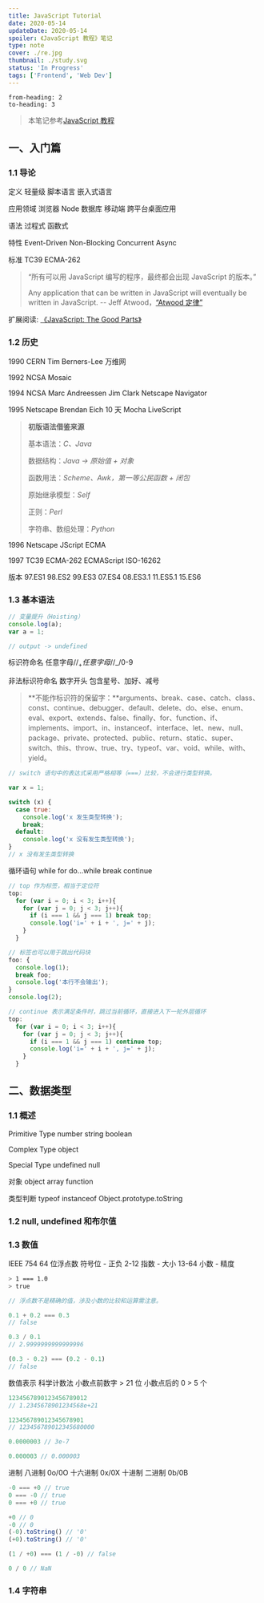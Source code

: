 ```yaml
---
title: JavaScript Tutorial
date: 2020-05-14
updateDate: 2020-05-14
spoiler: 《JavaScript 教程》笔记
type: note
cover: ./re.jpg
thumbnail: ./study.svg
status: 'In Progress'
tags: ['Frontend', 'Web Dev']
---
```


```toc
from-heading: 2
to-heading: 3
```

> 本笔记参考[JavaScript 教程](https://wangdoc.com/javascript/index.html)

## 一、入门篇

### 1.1 导论

<span class="hl-1">定义</span> <span class="hl-2">轻量级</span> <span class="hl-3">脚本语言</span> <span class="hl-4">嵌入式语言</span>

<span class="hl-1">应用领域</span> <span class="hl-2">浏览器</span> <span class="hl-3">Node</span> <span class="hl-4">数据库</span> <span class="hl-3">移动端</span> <span class="hl-2">跨平台桌面应用</span>

<span class="hl-1">语法</span> <span class="hl-2">过程式</span> <span class="hl-3">函数式</span>

<span class="hl-1">特性</span> <span class="hl-2">Event-Driven</span> <span class="hl-3">Non-Blocking</span> <span class="hl-4">Concurrent</span> <span class="hl-2">Async</span>

<span class="hl-1">标准</span> <span class="hl-2">TC39</span> <span class="hl-3">ECMA-262</span>

> “所有可以用 JavaScript 编写的程序，最终都会出现 JavaScript 的版本。”
>
> Any application that can be written in JavaScript will eventually be written in JavaScript. -- Jeff Atwood，[“Atwood 定律”](http://www.codinghorror.com/blog/2007/07/the-principle-of-least-power.html)

<div class="link-box">

扩展阅读: [《JavaScript: The Good Parts》](http://javascript.crockford.com/)

</div>

### 1.2 历史

<span class="hl-1">1990</span> <span class="hl-2">CERN</span> <span class="hl-3">Tim Berners-Lee</span> <span class="hl-4">万维网</span>

<span class="hl-1">1992</span> <span class="hl-2">NCSA</span> <span class="hl-3">Mosaic</span>

<span class="hl-1">1994</span> <span class="hl-2">NCSA</span> <span class="hl-3">Marc Andreessen</span> <span class="hl-4">Jim Clark</span> <span class="hl-2">Netscape Navigator</span>

<span class="hl-1">1995</span> <span class="hl-2">Netscape</span> <span class="hl-3">Brendan Eich</span> <span class="hl-4">10 天</span> <span class="hl-2">Mocha</span> <span class="hl-3">LiveScript</span>

> **初版语法借鉴来源**
> 
> 基本语法：*C、Java*
> 
> 数据结构：*Java -> 原始值 + 对象*
> 
> 函数用法：*Scheme、Awk，第一等公民函数 + 闭包*
> 
> 原始继承模型：*Self*
> 
> 正则：*Perl*
> 
> 字符串、数组处理：*Python*

<span class="hl-1">1996</span> <span class="hl-2">Netscape</span> <span class="hl-3">JScript</span> <span class="hl-4">ECMA</span>

<span class="hl-1">1997</span> <span class="hl-2">TC39</span> <span class="hl-3">ECMA-262</span> <span class="hl-4">ECMAScript</span> <span class="hl-2">ISO-16262</span>

<span class="hl-1">版本</span> <span class="hl-2">97.ES1</span> <span class="hl-3">98.ES2</span> <span class="hl-4">99.ES3</span> <span class="hl-2">07.ES4</span> <span class="hl-3">08.ES3.1</span> <span class="hl-4">11.ES5.1</span> <span class="hl-2">15.ES6</span>

### 1.3 基本语法

```js
// 变量提升（Hoisting）
console.log(a);
var a = 1;

// output -> undefined
```

<span class="hl-1">标识符命名</span> <span class="hl-2">任意字母/$/_ + 任意字母/$/_/0-9</span>

<span class="hl-1">非法标识符命名</span> <span class="hl-2">数字开头</span> <span class="hl-3">包含星号、加好、减号</span>

> **不能作标识符的保留字：**arguments、break、case、catch、class、const、continue、debugger、default、delete、do、else、enum、eval、export、extends、false、finally、for、function、if、implements、import、in、instanceof、interface、let、new、null、package、private、protected、public、return、static、super、switch、this、throw、true、try、typeof、var、void、while、with、yield。

```js
// switch 语句中的表达式采用严格相等（===）比较，不会进行类型转换。

var x = 1;

switch (x) {
  case true:
    console.log('x 发生类型转换');
    break;
  default:
    console.log('x 没有发生类型转换');
}
// x 没有发生类型转换
```

<span class="hl-1">循环语句</span> <span class="hl-2">while</span> <span class="hl-3">for</span> <span class="hl-4">do...while</span> <span class="hl-2">break</span> <span class="hl-3">continue</span>

```js
// top 作为标签，相当于定位符
top:
  for (var i = 0; i < 3; i++){
    for (var j = 0; j < 3; j++){
      if (i === 1 && j === 1) break top;
      console.log('i=' + i + ', j=' + j);
    }
  }

// 标签也可以用于跳出代码块
foo: {
  console.log(1);
  break foo;
  console.log('本行不会输出');
}
console.log(2);

// continue 表示满足条件时，跳过当前循环，直接进入下一轮外层循环
top:
  for (var i = 0; i < 3; i++){
    for (var j = 0; j < 3; j++){
      if (i === 1 && j === 1) continue top;
      console.log('i=' + i + ', j=' + j);
    }
  }
```

## 二、数据类型

### 1.1 概述

<span class="hl-1">Primitive Type</span> <span class="hl-2">number</span> <span class="hl-3">string</span> <span class="hl-4">boolean</span>

<span class="hl-1">Complex Type</span> <span class="hl-2">object</span>

<span class="hl-1">Special Type</span> <span class="hl-2">undefined</span> <span class="hl-3">null</span>

<span class="hl-1">对象</span> <span class="hl-2">object</span> <span class="hl-3">array</span> <span class="hl-4">function</span>

<span class="hl-1">类型判断</span> <span class="hl-2">typeof</span> <span class="hl-3">instanceof</span> <span class="hl-4">Object.prototype.toString</span>

### 1.2 null, undefined 和布尔值

### 1.3 数值

<span class="hl-1">IEEE 754</span> <span class="hl-2">64 位浮点数</span> <span class="hl-3">符号位 - 正负</span> <span class="hl-4">2-12 指数 - 大小</span> <span class="hl-2">13-64 小数 - 精度</span>

```bash
> 1 === 1.0
> true
```

```js
// 浮点数不是精确的值，涉及小数的比较和运算需注意。

0.1 + 0.2 === 0.3
// false

0.3 / 0.1
// 2.9999999999999996

(0.3 - 0.2) === (0.2 - 0.1)
// false
```

<span class="hl-1">数值表示</span> <span class="hl-2">科学计数法</span> <span class="hl-3">小数点前数字 > 21 位</span> <span class="hl-4">小数点后的 0 > 5 个</span>

```js
1234567890123456789012
// 1.2345678901234568e+21

123456789012345678901
// 123456789012345680000

0.0000003 // 3e-7

0.000003 // 0.000003
```

<span class="hl-1">进制</span> <span class="hl-2">八进制 0o/0O</span> <span class="hl-3">十六进制  0x/0X</span> <span class="hl-4">十进制</span> <span class="hl-2">二进制 0b/0B</span>

```js
-0 === +0 // true
0 === -0 // true
0 === +0 // true

+0 // 0
-0 // 0
(-0).toString() // '0'
(+0).toString() // '0'

(1 / +0) === (1 / -0) // false

0 / 0 // NaN
```

### 1.4 字符串


